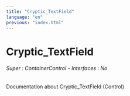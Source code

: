 ```yaml
---
title: "Cryptic_TextField"
language: "en"
previous: "index.html"
---
```


# Cryptic_TextField

###### Super : ContainerControl - Interfaces : No

Documentation about Cryptic_TextField (Control)
